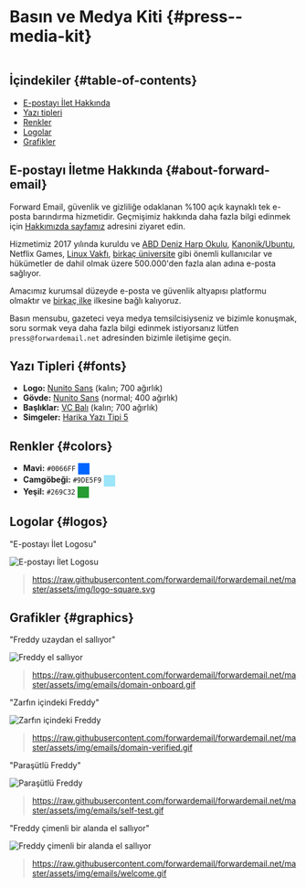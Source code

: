 # Basın ve Medya Kiti {#press--media-kit}

<img loading="tembel" src="/img/articles/press.webp" alt="" class="rounded-lg" />

## İçindekiler {#table-of-contents}

* [E-postayı İlet Hakkında](#about-forward-email)
* [Yazı tipleri](#fonts)
* [Renkler](#colors)
* [Logolar](#logos)
* [Grafikler](#graphics)

## E-postayı İletme Hakkında {#about-forward-email}

Forward Email, güvenlik ve gizliliğe odaklanan %100 açık kaynaklı tek e-posta barındırma hizmetidir. Geçmişimiz hakkında daha fazla bilgi edinmek için [Hakkımızda sayfamız](/about) adresini ziyaret edin.

Hizmetimiz 2017 yılında kuruldu ve [ABD Deniz Harp Okulu](/blog/docs/federal-government-email-service-section-889-compliant), [Kanonik/Ubuntu](/blog/docs/canonical-ubuntu-email-enterprise-case-study), Netflix Games, [Linux Vakfı](/blog/docs/linux-foundation-email-enterprise-case-study), [birkaç üniversite](/blog/docs/alumni-email-forwarding-university-case-study) gibi önemli kullanıcılar ve hükümetler de dahil olmak üzere 500.000'den fazla alan adına e-posta sağlıyor.

Amacımız kurumsal düzeyde e-posta ve güvenlik altyapısı platformu olmaktır ve [birkaç ilke](https://forwardemail.net/blog/docs/best-quantum-safe-encrypted-email-service#principles) ilkesine bağlı kalıyoruz.

Basın mensubu, gazeteci veya medya temsilcisiyseniz ve bizimle konuşmak, soru sormak veya daha fazla bilgi edinmek istiyorsanız lütfen `press@forwardemail.net` adresinden bizimle iletişime geçin.

## Yazı Tipleri {#fonts}

* **Logo:** [Nunito Sans](https://fonts.google.com/specimen/Nunito+Sans) (kalın; 700 ağırlık)
* **Gövde:** [Nunito Sans](https://fonts.google.com/specimen/Nunito+Sans) (normal; 400 ağırlık)
* **Başlıklar:** [VC Balı](https://verycoolstudio.com/typefaces/honey) (kalın; 700 ağırlık)
* **Simgeler:** [Harika Yazı Tipi 5](https://fontawesome.com/)

## Renkler {#colors}

* **Mavi:** `#0066FF` <span style="vertical-align:middle;display:inline-block;padding:10px;background:#0066FF;"></span>
* **Camgöbeği:** `#9DE5F9` <span style="vertical-align:middle;display:inline-block;padding:10px;background:#9DE5F9;"></span>
* **Yeşil:** `#269C32` <span style="vertical-align:middle;display:inline-block;padding:10px;background:#269C32;"></span>

## Logolar {#logos}

"E-postayı İlet Logosu"

![E-postayı İlet Logosu](https://raw.githubusercontent.com/forwardemail/forwardemail.net/master/assets/img/logo-square.svg)

> <https://raw.githubusercontent.com/forwardemail/forwardemail.net/master/assets/img/logo-square.svg>

## Grafikler {#graphics}

"Freddy uzaydan el sallıyor"

![Freddy el sallıyor](https://raw.githubusercontent.com/forwardemail/forwardemail.net/master/assets/img/emails/domain-onboard.gif)

> <https://raw.githubusercontent.com/forwardemail/forwardemail.net/master/assets/img/emails/domain-onboard.gif>

"Zarfın içindeki Freddy"

![Zarfın içindeki Freddy](https://raw.githubusercontent.com/forwardemail/forwardemail.net/master/assets/img/emails/domain-verified.gif)

> <https://raw.githubusercontent.com/forwardemail/forwardemail.net/master/assets/img/emails/domain-verified.gif>

"Paraşütlü Freddy"

![Paraşütlü Freddy](https://raw.githubusercontent.com/forwardemail/forwardemail.net/master/assets/img/emails/self-test.gif)

> <https://raw.githubusercontent.com/forwardemail/forwardemail.net/master/assets/img/emails/self-test.gif>

"Freddy çimenli bir alanda el sallıyor"

![Freddy çimenli bir alanda el sallıyor](https://raw.githubusercontent.com/forwardemail/forwardemail.net/master/assets/img/emails/welcome.gif)

> <https://raw.githubusercontent.com/forwardemail/forwardemail.net/master/assets/img/emails/welcome.gif>
